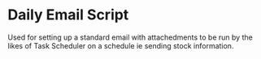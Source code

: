 # Daily Email Script

Used for setting up a standard email with attachedments to be run by the likes of Task Scheduler on a schedule ie sending stock information.
